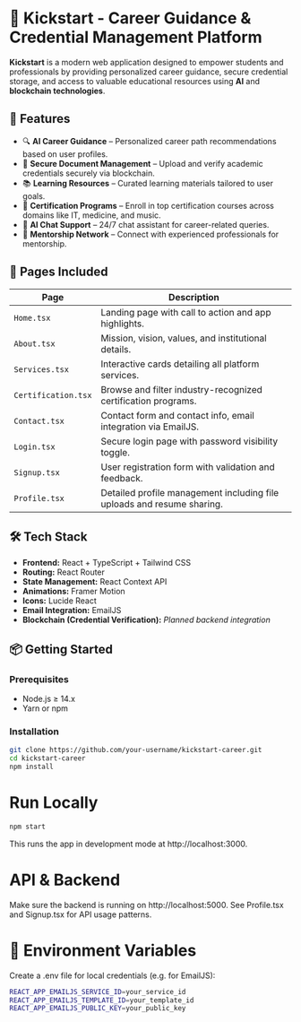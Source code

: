 # 🚀 Kickstart - Career Guidance & Credential Management Platform

**Kickstart** is a modern web application designed to empower students and professionals by providing personalized career guidance, secure credential storage, and access to valuable educational resources using **AI** and **blockchain technologies**.

## 🌟 Features

- 🔍 **AI Career Guidance** – Personalized career path recommendations based on user profiles.
- 🔐 **Secure Document Management** – Upload and verify academic credentials securely via blockchain.
- 📚 **Learning Resources** – Curated learning materials tailored to user goals.
- 🧾 **Certification Programs** – Enroll in top certification courses across domains like IT, medicine, and music.
- 🤖 **AI Chat Support** – 24/7 chat assistant for career-related queries.
- 🤝 **Mentorship Network** – Connect with experienced professionals for mentorship.

## 🎨 Pages Included

| Page               | Description                                                             |
|--------------------|-------------------------------------------------------------------------|
| `Home.tsx`         | Landing page with call to action and app highlights.                    |
| `About.tsx`        | Mission, vision, values, and institutional details.                     |
| `Services.tsx`     | Interactive cards detailing all platform services.                      |
| `Certification.tsx`| Browse and filter industry-recognized certification programs.           |
| `Contact.tsx`      | Contact form and contact info, email integration via EmailJS.           |
| `Login.tsx`        | Secure login page with password visibility toggle.                      |
| `Signup.tsx`       | User registration form with validation and feedback.                    |
| `Profile.tsx`      | Detailed profile management including file uploads and resume sharing.  |

## 🛠 Tech Stack

- **Frontend:** React + TypeScript + Tailwind CSS  
- **Routing:** React Router  
- **State Management:** React Context API  
- **Animations:** Framer Motion  
- **Icons:** Lucide React  
- **Email Integration:** EmailJS  
- **Blockchain (Credential Verification):** *Planned backend integration*

## 📦 Getting Started

### Prerequisites

- Node.js ≥ 14.x  
- Yarn or npm

### Installation

```bash
git clone https://github.com/your-username/kickstart-career.git
cd kickstart-career
npm install
```

# Run Locally
```bash
npm start
```

This runs the app in development mode at http://localhost:3000.

# API & Backend
Make sure the backend is running on http://localhost:5000. See Profile.tsx and Signup.tsx for API usage patterns.

# 🧪 Environment Variables
Create a .env file for local credentials (e.g. for EmailJS):
```bash
REACT_APP_EMAILJS_SERVICE_ID=your_service_id
REACT_APP_EMAILJS_TEMPLATE_ID=your_template_id
REACT_APP_EMAILJS_PUBLIC_KEY=your_public_key
```
